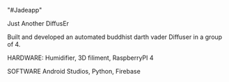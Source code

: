 "#Jadeapp" 

Just Another DiffusEr

Built and developed an automated buddhist darth vader Diffuser in a group of 4. 

HARDWARE: 
Humidifier, 3D filiment, RaspberryPI 4

SOFTWARE
Android Studios, Python, Firebase


